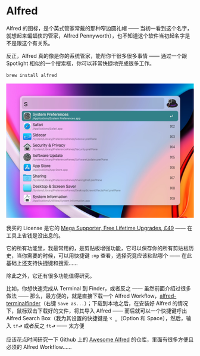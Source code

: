 # Alfred

Alfred 的图标，是个英式管家常戴的那种窄边圆礼帽 —— 当初一看到这个名字，就想起来蝙蝠侠的管家，Alfred Pennyworth），也不知道这个软件当初起名字是不是跟这个有关系。

反正，Alfred 真的像是你的系统管家，能帮你干很多很多事情 —— 通过一个跟 Spotlight 相似的一个搜索框，你可以非常快捷地完成很多工作。

```bash
brew install alfred
```



![](images/alfred-4-hero.png)

我买的 License 是它的 [Mega Supporter, Free Lifetime Upgrades, £49](https://www.alfredapp.com/shop/) —— 在工具上省钱是没出息的。

它的所有功能里，我最常用的，是剪贴板增强功能，它可以保存你的所有剪贴板历史，当你需要的时候，可以用快捷键 `⇧⌘p` 查看，选择究竟应该粘贴哪个 —— 在此基础上还支持快捷键和搜索……

除此之外，它还有很多功能值得研究。

比如，你想快速完成从 Terminal 到 Finder，或者反之 —— 虽然前面介绍过很多做法 —— 那么，最方便的，就是直接下载一个 Alfred Workflow，[alfred-terminalfinder](https://github.com/LeEnno/alfred-terminalfinder/raw/master/TerminalFinder.alfredworkflow)（右键 `Save as...`）；下载到本地之后，在安装好 Alfred 的情况下，鼠标双击下载好的文件，将其导入 Alfred —— 而后就可以一个快捷键呼出 Alfred Search Box（我为其设置的快捷键是 `⌥ ␣`（Option 和 Space），然后，输入 `tf⮐` 或者反之 `ft⮐` —— 太方便

应该花点时间研究一下 Github 上的 [Awesome Alfred](https://github.com/alfred-workflows/awesome-alfred-workflows) 的仓库，里面有很多方便且必须的 Alfred Workflow……